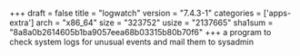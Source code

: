 +++
draft = false
title = "logwatch"
version = "7.4.3-1"
categories = ['apps-extra']
arch = "x86_64"
size = "323752"
usize = "2137665"
sha1sum = "8a8a0b2614605b1ba9057eea68b03315b80b70f6"
+++
a program to check system logs for unusual events and mail them to sysadmin